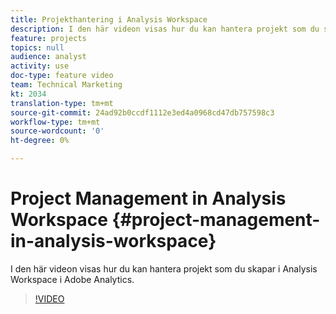 ```yaml
---
title: Projekthantering i Analysis Workspace
description: I den här videon visas hur du kan hantera projekt som du skapar i Analysis Workspace i Adobe Analytics.
feature: projects
topics: null
audience: analyst
activity: use
doc-type: feature video
team: Technical Marketing
kt: 2034
translation-type: tm+mt
source-git-commit: 24ad92b0ccdf1112e3ed4a0968cd47db757598c3
workflow-type: tm+mt
source-wordcount: '0'
ht-degree: 0%

---
```



# Project Management in Analysis Workspace {#project-management-in-analysis-workspace}

I den här videon visas hur du kan hantera projekt som du skapar i Analysis Workspace i Adobe Analytics.

>[!VIDEO](https://video.tv.adobe.com/v/24035/?quality=12)
